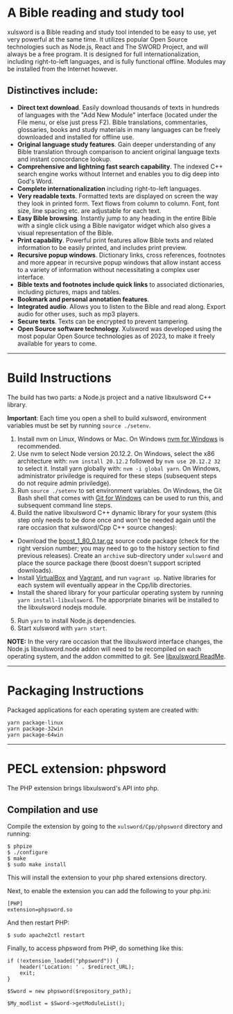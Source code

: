 # A Bible reading and study tool

xulsword is a Bible reading and study tool intended to be easy to use,
yet very powerful at the same time. It utilizes popular Open Source
technologies such as Node.js, React and The SWORD Project, and will
always be a free program. It is designed for full internationalization,
including right-to-left languages, and is fully functional offline.
Modules may be installed from the Internet however.

## Distinctives include:

- **Direct text download**. Easily download thousands of texts in hundreds of
  languages with the "Add New Module" interface (located under the File menu,
  or else just press F2). Bible translations, commentaries, glossaries, books
  and study materials in many languages can be freely downloaded and installed
  for offline use.
- **Original language study features**. Gain deeper understanding of any Bible
  translation through comparison to ancient original language texts and
  instant concordance lookup.
- **Comprehensive and lightning fast search capability**. The indexed C++ search
  engine works without Internet and enables you to dig deep into God's Word.
- **Complete internationalization** including right-to-left languages.
- **Very readable texts**. Formatted texts are displayed on screen the way they look
  in printed form. Text flows from column to column. Font, font size, line
  spacing etc. are adjustable for each text.
- **Easy Bible browsing**. Instantly jump to any heading in the entire Bible with a
  single click using a Bible navigator widget which also gives a visual
  representation of the Bible.
- **Print capability**. Powerful print features allow Bible texts and
  related information to be easily printed, and includes print preview.
- **Recursive popup windows**. Dictionary links, cross references, footnotes
  and more appear in recursive popup windows that allow instant access to a
  variety of information without necessitating a complex user interface.
- **Bible texts and footnotes include quick links** to associated dictionaries,
  including pictures, maps and tables.
- **Bookmark and personal annotation features**.
- **Integrated audio**. Allows you to listen to the Bible and read along. Export
  audio for other uses, such as mp3 players.
- **Secure texts**. Texts can be encrypted to prevent tampering.
- **Open Source software technology**. Xulsword was developed using the most popular
  Open Source technologies as of 2023, to make it freely available for years to
  come.

---

# Build Instructions

The build has two parts: a Node.js project and a native libxulsword C++ library.

**Important**: Each time you open a shell to build xulsword, environment variables
must be set by running `source ./setenv`.

1. Install nvm on Linux, Windows or Mac. On Windows [nvm for Windows](https://github.com/coreybutler/nvm-windows) is recommended.
2. Use nvm to select Node version 20.12.2. On Windows, select the x86 architecture with: `nvm install 20.12.2` followed by `nvm use 20.12.2 32` to select it. Install yarn globally with: `nvm -i global yarn`. On Windows, administrator priviledge is required for these steps (subsequent steps do not require admin priviledge).
3. Run `source ./setenv` to set environment variables. On Windows, the Git Bash shell that comes with [Git for Windows](https://gitforwindows.org/) can be used to run this, and subsequent command line steps.
4. Build the native libxulsword C++ dynamic library for your system (this step only needs to be done once and won't be needed again until the rare occasion that xulsword/Cpp C++ source changes):

- Download the [boost_1_80_0.tar.gz](https://www.boost.org/users/download/) source code package (check for the right version number; you may need to go to the history section to find previous releases). Create an `archive` sub-directory under `xulsword` and place the source package there (boost doesn't support scripted downloads).
- Install [VirtualBox](https://www.virtualbox.org/wiki/Downloads) and [Vagrant](https://www.vagrantup.com/), and run `vagrant up`. Native libraries for each system will eventually appear in the Cpp/lib directories.
- Install the shared library for your particular operating system by running `yarn install-libxulsword`. The apporpriate binaries will be installed to the libxulsword nodejs module.

5. Run `yarn` to install Node.js dependencies.
6. Start xulsword with `yarn start`.

**NOTE:** In the very rare occasion that the libxulsword interface changes, the Node.js libxulsword.node addon will need to be
recompiled on each operating system, and the addon committed to git. See [libxulsword ReadMe](libxulsword/Readme.md).

---

# Packaging Instructions

Packaged applications for each operating system are created with:

    yarn package-linux
    yarn package-32win
    yarn package-64win

---

# PECL extension: phpsword

The PHP extension brings libxulsword's API into php.

## Compilation and use

Compile the extension by going to the `xulsword/Cpp/phpsword` directory and running:

    $ phpize
    $ ./configure
    $ make
    $ sudo make install

This will install the extension to your php shared extensions directory.

Next, to enable the extension you can add the following to your php.ini:

    [PHP]
    extension=phpsword.so

And then restart PHP:

`$ sudo apache2ctl restart`

Finally, to access phpsword from PHP, do something like this:

    if (!extension_loaded("phpsword")) {
        header('Location: ' . $redirect_URL);
        exit;
    }

    $Sword = new phpsword($repository_path);

    $My_modlist = $Sword->getModuleList();
